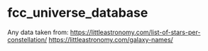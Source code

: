 # fcc_universe_database
Any data taken from:
https://littleastronomy.com/list-of-stars-per-constellation/
https://littleastronomy.com/galaxy-names/
